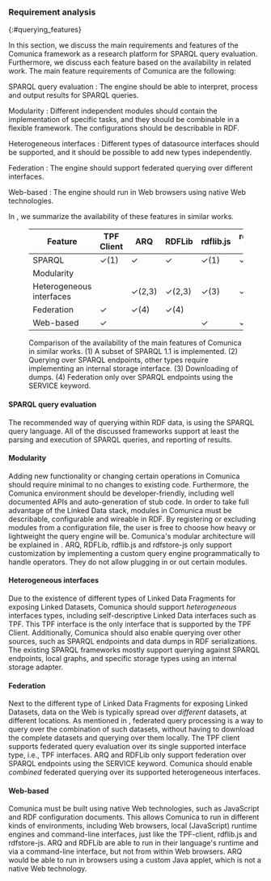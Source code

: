 ### Requirement analysis
{:#querying_features}

In this section, we discuss the main requirements and features of the Comunica framework
as a research platform for SPARQL query evaluation.
Furthermore, we discuss each feature based on the availability in related work.
The main feature requirements of Comunica are the following:

SPARQL query evaluation
: The engine should be able to interpret, process and output results for SPARQL queries.

Modularity
: Different independent modules should contain the implementation of specific tasks, and they should be combinable in a flexible framework. The configurations should be describable in RDF.

Heterogeneous interfaces
: Different types of datasource interfaces should be supported, and it should be possible to add new types independently.

Federation
: The engine should support federated querying over different interfaces.

Web-based
: The engine should run in Web browsers using native Web technologies.

In [](#querying_features-comparison), we summarize the availability of these features in similar works.

<figure id="querying_features-comparison" class="table" markdown="1">

| Feature                  | TPF Client | ARQ    | RDFLib | rdflib.js | rdfstore-js | Comunica |
| ------------------------ |------------|--------|--------|-----------|-------------|----------|
| SPARQL                   | ✓(1)       | ✓      | ✓      | ✓(1)      | ✓(1)        | ✓(1)     |
| Modularity               |            |        |        |           |             | ✓        |
| Heterogeneous interfaces |            | ✓(2,3) | ✓(2,3) | ✓(3)      | ✓(3)        | ✓        |
| Federation               | ✓          | ✓(4)   | ✓(4)   |           |             | ✓        |
| Web-based                | ✓          |        |        | ✓         | ✓           | ✓        |

<figcaption markdown="block">
Comparison of the availability of the main features of Comunica in similar works.
(1) A subset of SPARQL 1.1 is implemented.
(2) Querying over SPARQL endpoints, other types require implementing an internal storage interface.
(3) Downloading of dumps.
(4) Federation only over SPARQL endpoints using the SERVICE keyword.
</figcaption>
</figure>

#### SPARQL query evaluation

The recommended way of querying within RDF data, is using the SPARQL query language.
All of the discussed frameworks support at least the parsing and execution of SPARQL queries, and reporting of results.

#### Modularity

Adding new functionality or changing certain operations in Comunica should require minimal to no changes to existing code.
Furthermore, the Comunica environment should be developer-friendly, including well documented APIs and auto-generation of stub code.
In order to take full advantage of the Linked Data stack, modules in Comunica must be describable, configurable and wireable in RDF.
By registering or excluding modules from a configuration file, the user is free to choose how heavy or lightweight the query engine will be.
Comunica's modular architecture will be explained in [](#querying_architecture).
ARQ, RDFLib, rdflib.js and rdfstore-js only support customization by implementing a custom query engine programmatically to handle operators.
They do not allow plugging in or out certain modules.

#### Heterogeneous interfaces

Due to the existence of different types of Linked Data Fragments for exposing Linked Datasets,
Comunica should support _heterogeneous_ interfaces types, including self-descriptive Linked Data interfaces such as TPF.
This TPF interface is the only interface that is supported by the TPF Client.
Additionally, Comunica should also enable querying over other sources,
such as SPARQL endpoints and data dumps in RDF serializations.
The existing SPARQL frameworks mostly support querying against SPARQL endpoints,
local graphs, and specific storage types using an internal storage adapter.

#### Federation

Next to the different type of Linked Data Fragments for exposing Linked Datasets,
data on the Web is typically spread over _different_ datasets, at different locations.
As mentioned in [](#querying_related-work), federated query processing is a way to query over the combination of such datasets,
without having to download the complete datasets and querying over them locally.
The TPF client supports federated query evaluation over its single supported interface type, i.e., TPF interfaces.
ARQ and RDFLib only support federation over SPARQL endpoints using the SERVICE keyword.
Comunica should enable _combined_ federated querying over its supported heterogeneous interfaces.

#### Web-based

Comunica must be built using native Web technologies, such as JavaScript and RDF configuration documents.
This allows Comunica to run in different kinds of environments, including Web browsers, local (JavaScript) runtime engines and command-line interfaces,
just like the TPF-client, rdflib.js and rdfstore-js.
ARQ and RDFLib are able to run in their language's runtime and via a command-line interface, but not from within Web browsers.
ARQ would be able to run in browsers using a custom Java applet, which is not a native Web technology.
